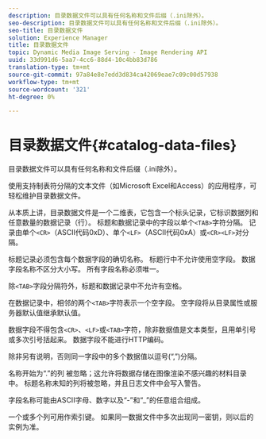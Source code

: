 ```yaml
---
description: 目录数据文件可以具有任何名称和文件后缀（.ini除外）。
seo-description: 目录数据文件可以具有任何名称和文件后缀（.ini除外）。
seo-title: 目录数据文件
solution: Experience Manager
title: 目录数据文件
topic: Dynamic Media Image Serving - Image Rendering API
uuid: 33d991d6-5aa7-4cc6-88d4-10c4bb83d786
translation-type: tm+mt
source-git-commit: 97a84e8e7edd3d834ca42069eae7c09c00d57938
workflow-type: tm+mt
source-wordcount: '321'
ht-degree: 0%

---
```



# 目录数据文件{#catalog-data-files}

目录数据文件可以具有任何名称和文件后缀（.ini除外）。

使用支持制表符分隔的文本文件（如Microsoft Excel和Access）的应用程序，可轻松维护目录数据文件。

从本质上讲，目录数据文件是一个二维表，它包含一个标头记录，它标识数据列和任意数量的数据记录（行）。 标题和数据记录中的字段以单个`<TAB>`字符分隔。 记录由单个`<CR>`（ASCII代码0xD）、单个`<LF>`（ASCII代码0xA）或`<CR><LF>`对分隔。

标题记录必须包含每个数据字段的确切名称。 标题行中不允许使用空字段。 数据字段名称不区分大小写。 所有字段名称必须唯一。

除`<TAB>`字段分隔符外，标题和数据记录中不允许有空格。

在数据记录中，相邻的两个`<TAB>`字符表示一个空字段。 空字段将从目录属性或服务器默认值继承默认值。

数据字段不得包含`<CR>`、`<LF>`或`<TAB>`字符，除非数据值是文本类型，且用单引号或多次引号括起来。 数据字段不能进行HTTP编码。

除非另有说明，否则同一字段中的多个数据值以逗号(“,”)分隔。

名称开始为“.”的列 被忽略；这允许将数据存储在图像渲染不感兴趣的材料目录中。 标题名称未知的列将被忽略，并且日志文件中会写入警告。

字段名称可能由ASCII字母、数字以及“-”和“_”的任意组合组成。

一个或多个列可用作索引键。 如果同一数据文件中多次出现同一密钥，则以后的实例为准。
